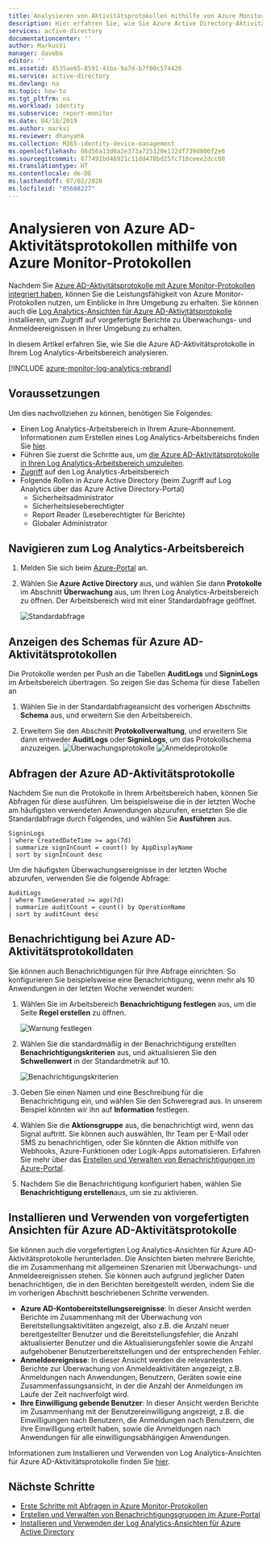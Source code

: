 ```yaml
---
title: Analysieren von Aktivitätsprotokollen mithilfe von Azure Monitor-Protokollen | Microsoft-Dokumentation
description: Hier erfahren Sie, wie Sie Azure Active Directory-Aktivitätsprotokolle mithilfe von Azure Monitor-Protokollen analysieren.
services: active-directory
documentationcenter: ''
author: MarkusVi
manager: daveba
editor: ''
ms.assetid: 4535ae65-8591-41ba-9a7d-b7f00c574426
ms.service: active-directory
ms.devlang: na
ms.topic: how-to
ms.tgt_pltfrm: na
ms.workload: identity
ms.subservice: report-monitor
ms.date: 04/18/2019
ms.author: markvi
ms.reviewer: dhanyahk
ms.collection: M365-identity-device-management
ms.openlocfilehash: 08d56a13d0a2e373a725320e132df739d806f2e6
ms.sourcegitcommit: 877491bd46921c11dd478bd25fc718ceee2dcc08
ms.translationtype: HT
ms.contentlocale: de-DE
ms.lasthandoff: 07/02/2020
ms.locfileid: "85608227"
---
```

# <a name="analyze-azure-ad-activity-logs-with-azure-monitor-logs"></a>Analysieren von Azure AD-Aktivitätsprotokollen mithilfe von Azure Monitor-Protokollen

Nachdem Sie [Azure AD-Aktivitätsprotokolle mit Azure Monitor-Protokollen integriert haben](howto-integrate-activity-logs-with-log-analytics.md), können Sie die Leistungsfähigkeit von Azure Monitor-Protokollen nutzen, um Einblicke in Ihre Umgebung zu erhalten. Sie können auch die [Log Analytics-Ansichten für Azure AD-Aktivitätsprotokolle](howto-install-use-log-analytics-views.md) installieren, um Zugriff auf vorgefertigte Berichte zu Überwachungs- und Anmeldeereignissen in Ihrer Umgebung zu erhalten.

In diesem Artikel erfahren Sie, wie Sie die Azure AD-Aktivitätsprotokolle in Ihrem Log Analytics-Arbeitsbereich analysieren. 

[!INCLUDE [azure-monitor-log-analytics-rebrand](../../../includes/azure-monitor-log-analytics-rebrand.md)]

## <a name="prerequisites"></a>Voraussetzungen 

Um dies nachvollziehen zu können, benötigen Sie Folgendes:

* Einen Log Analytics-Arbeitsbereich in Ihrem Azure-Abonnement. Informationen zum Erstellen eines Log Analytics-Arbeitsbereichs finden Sie [hier](https://docs.microsoft.com/azure/log-analytics/log-analytics-quick-create-workspace).
* Führen Sie zuerst die Schritte aus, um [die Azure AD-Aktivitätsprotokolle in Ihren Log Analytics-Arbeitsbereich umzuleiten](howto-integrate-activity-logs-with-log-analytics.md).
*  [Zugriff](https://docs.microsoft.com/azure/azure-monitor/platform/manage-access#manage-access-using-workspace-permissions) auf den Log Analytics-Arbeitsbereich
* Folgende Rollen in Azure Active Directory (beim Zugriff auf Log Analytics über das Azure Active Directory-Portal)
    - Sicherheitsadministrator
    - Sicherheitsleseberechtigter
    - Report Reader (Leseberechtigter für Berichte)
    - Globaler Administrator
    
## <a name="navigate-to-the-log-analytics-workspace"></a>Navigieren zum Log Analytics-Arbeitsbereich

1. Melden Sie sich beim [Azure-Portal](https://portal.azure.com) an. 

2. Wählen Sie **Azure Active Directory** aus, und wählen Sie dann **Protokolle** im Abschnitt **Überwachung** aus, um Ihren Log Analytics-Arbeitsbereich zu öffnen. Der Arbeitsbereich wird mit einer Standardabfrage geöffnet.

    ![Standardabfrage](./media/howto-analyze-activity-logs-log-analytics/defaultquery.png)


## <a name="view-the-schema-for-azure-ad-activity-logs"></a>Anzeigen des Schemas für Azure AD-Aktivitätsprotokollen

Die Protokolle werden per Push an die Tabellen **AuditLogs** und **SigninLogs** im Arbeitsbereich übertragen. So zeigen Sie das Schema für diese Tabellen an

1. Wählen Sie in der Standardabfrageansicht des vorherigen Abschnitts **Schema** aus, und erweitern Sie den Arbeitsbereich. 

2. Erweitern Sie den Abschnitt **Protokollverwaltung**, und erweitern Sie dann entweder **AuditLogs** oder **SigninLogs**, um das Protokollschema anzuzeigen.
    ![Überwachungsprotokolle](./media/howto-analyze-activity-logs-log-analytics/auditlogschema.png) ![Anmeldeprotokolle](./media/howto-analyze-activity-logs-log-analytics/signinlogschema.png)

## <a name="query-the-azure-ad-activity-logs"></a>Abfragen der Azure AD-Aktivitätsprotokolle

Nachdem Sie nun die Protokolle in Ihrem Arbeitsbereich haben, können Sie Abfragen für diese ausführen. Um beispielsweise die in der letzten Woche am häufigsten verwendeten Anwendungen abzurufen, ersetzten Sie die Standardabfrage durch Folgendes, und wählen Sie **Ausführen** aus.

```
SigninLogs 
| where CreatedDateTime >= ago(7d)
| summarize signInCount = count() by AppDisplayName 
| sort by signInCount desc 
```

Um die häufigsten Überwachungsereignisse in der letzten Woche abzurufen, verwenden Sie die folgende Abfrage:

```
AuditLogs 
| where TimeGenerated >= ago(7d)
| summarize auditCount = count() by OperationName 
| sort by auditCount desc 
```
## <a name="alert-on-azure-ad-activity-log-data"></a>Benachrichtigung bei Azure AD-Aktivitätsprotokolldaten

Sie können auch Benachrichtigungen für Ihre Abfrage einrichten. So konfigurieren Sie beispielsweise eine Benachrichtigung, wenn mehr als 10 Anwendungen in der letzten Woche verwendet wurden:

1. Wählen Sie im Arbeitsbereich **Benachrichtigung festlegen** aus, um die Seite **Regel erstellen** zu öffnen.

    ![Warnung festlegen](./media/howto-analyze-activity-logs-log-analytics/setalert.png)

2. Wählen Sie die standardmäßig in der Benachrichtigung erstellten **Benachrichtigungskriterien** aus, und aktualisieren Sie den **Schwellenwert** in der Standardmetrik auf 10.

    ![Benachrichtigungskriterien](./media/howto-analyze-activity-logs-log-analytics/alertcriteria.png)

3. Geben Sie einen Namen und eine Beschreibung für die Benachrichtigung ein, und wählen Sie den Schweregrad aus. In unserem Beispiel könnten wir ihn auf **Information** festlegen.

4. Wählen Sie die **Aktionsgruppe** aus, die benachrichtigt wird, wenn das Signal auftritt. Sie können auch auswählen, Ihr Team per E-Mail oder SMS zu benachrichtigen, oder Sie könnten die Aktion mithilfe von Webhooks, Azure-Funktionen oder Logik-Apps automatisieren. Erfahren Sie mehr über das [Erstellen und Verwalten von Benachrichtigungen im Azure-Portal](https://docs.microsoft.com/azure/monitoring-and-diagnostics/monitoring-action-groups).

5. Nachdem Sie die Benachrichtigung konfiguriert haben, wählen Sie **Benachrichtigung erstellen**aus, um sie zu aktivieren. 

## <a name="install-and-use-pre-built-views-for-azure-ad-activity-logs"></a>Installieren und Verwenden von vorgefertigten Ansichten für Azure AD-Aktivitätsprotokolle

Sie können auch die vorgefertigten Log Analytics-Ansichten für Azure AD-Aktivitätsprotokolle herunterladen. Die Ansichten bieten mehrere Berichte, die im Zusammenhang mit allgemeinen Szenarien mit Überwachungs- und Anmeldeereignissen stehen. Sie können auch aufgrund jeglicher Daten benachrichtigen, die in den Berichten bereitgestellt werden, indem Sie die im vorherigen Abschnitt beschriebenen Schritte verwenden.

* **Azure AD-Kontobereitstellungsereignisse**: In dieser Ansicht werden Berichte im Zusammenhang mit der Überwachung von Bereitstellungsaktivitäten angezeigt, also z.B. die Anzahl neuer bereitgestellter Benutzer und die Bereitstellungsfehler, die Anzahl aktualisierter Benutzer und die Aktualisierungsfehler sowie die Anzahl aufgehobener Benutzerbereitstellungen und der entsprechenden Fehler.    
* **Anmeldeereignisse**: In dieser Ansicht werden die relevantesten Berichte zur Überwachung von Anmeldeaktivitäten angezeigt, z.B. Anmeldungen nach Anwendungen, Benutzern, Geräten sowie eine Zusammenfassungsansicht, in der die Anzahl der Anmeldungen im Laufe der Zeit nachverfolgt wird.
* **Ihre Einwilligung gebende Benutzer**: In dieser Ansicht werden Berichte im Zusammenhang mit der Benutzereinwilligung angezeigt, z.B. die Einwilligungen nach Benutzern, die Anmeldungen nach Benutzern, die ihre Einwilligung erteilt haben, sowie die Anmeldungen nach Anwendungen für alle einwilligungsabhängigen Anwendungen. 

Informationen zum Installieren und Verwenden von Log Analytics-Ansichten für Azure AD-Aktivitätsprotokolle finden Sie [hier](howto-install-use-log-analytics-views.md). 


## <a name="next-steps"></a>Nächste Schritte

* [Erste Schritte mit Abfragen in Azure Monitor-Protokollen](https://docs.microsoft.com/azure/log-analytics/query-language/get-started-queries)
* [Erstellen und Verwalten von Benachrichtigungsgruppen im Azure-Portal](https://docs.microsoft.com/azure/monitoring-and-diagnostics/monitoring-action-groups)
* [Installieren und Verwenden der Log Analytics-Ansichten für Azure Active Directory](howto-install-use-log-analytics-views.md)
